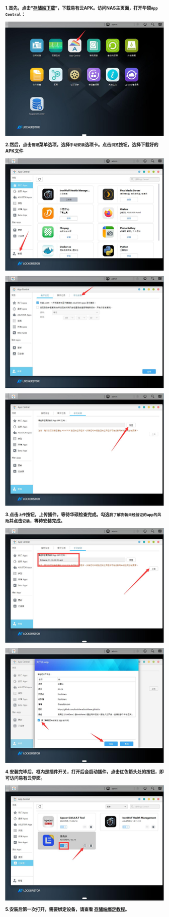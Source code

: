 **1.首先，点击“[存储端下载](https://fw.koolcenter.com/binary/LinkEase/Asus-Nas/)”，下载易有云APK。访问NAS主页面，打开华硕`App Central`：**

![1.jpg](./asus_nas/1.jpg)

**2.然后，点击`管理`菜单选项，选择`手动安装`选项卡。点击`浏览`按钮，选择下载好的APK文件**

![2.jpg](./asus_nas/2.jpg)

![3.jpg](./asus_nas/3.jpg)

![4.jpg](./asus_nas/4.jpg)

**3.点击`上传`按钮，上传插件，等待华硕检查完成。勾选`我了解安装未经验证的app的风险`并点击`安装`，等待安装完成。**

![5.jpg](./asus_nas/5.jpg)

![6.jpg](./asus_nas/6.jpg)

**4.安装完毕后，框内是插件开关，打开后会启动插件，点击红色箭头处的按钮，即可访问易有云界面。**

![7.jpg](./asus_nas/7.jpg)

**5.安装后第一次打开，需要绑定设备，请查看 [存储端绑定教程](/zh/guide/linkease_app/bind.md)。**